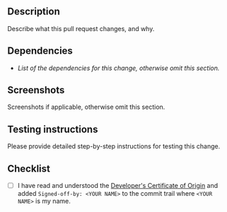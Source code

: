<!--
Thank you for opening a pull request! 🎉

Before marking the PR ready for review, please make sure that:
- The pull request has a descriptive but not verbose title
- The description links to any existing issues
- The testing instructions are clear
- The code you submit has the necessary documentation
- You complete everything in the "Checklist" section
-->

## Description

Describe what this pull request changes, and why.

## Dependencies

* _List of the dependencies for this change, otherwise omit this section._

## Screenshots

Screenshots if applicable, otherwise omit this section.

## Testing instructions

Please provide detailed step-by-step instructions for testing this change.

## Checklist

- [ ] I have read and understood the [Developer's Certificate of Origin] and
  added `Signed-off-by: <YOUR NAME>` to the commit trail where `<YOUR NAME>` is
  my name.

<!-- Links -->

[Developer's Certificate of Origin]: https://github.com/opcotech/elemo/blob/main/CONTRIBUTING.md#developers-certificate-of-origin
